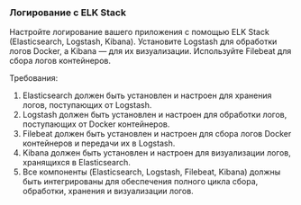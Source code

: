 
### Логирование с ELK Stack

Настройте логирование вашего приложения с помощью ELK Stack (Elasticsearch, Logstash, Kibana). Установите Logstash для обработки логов Docker, а Kibana — для их визуализации. Используйте Filebeat для сбора логов контейнеров.

Требования:
1. Elasticsearch должен быть установлен и настроен для хранения логов, поступающих от Logstash. 
2. Logstash должен быть установлен и настроен для обработки логов, поступающих от Docker контейнеров. 
3. Filebeat должен быть установлен и настроен для сбора логов Docker контейнеров и передачи их в Logstash. 
4. Kibana должен быть установлен и настроен для визуализации логов, хранящихся в Elasticsearch. 
5. Все компоненты (Elasticsearch, Logstash, Filebeat, Kibana) должны быть интегрированы для обеспечения полного цикла сбора, обработки, хранения и визуализации логов.
